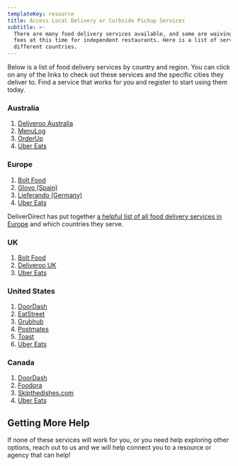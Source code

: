 ```yaml
---
templateKey: resource
title: Access Local Delivery or Curbside Pickup Services
subtitle: >-
  There are many food delivery services available, and some are waiving their
  fees at this time for independent restaurants. Here is a list of services for
  different countries.
---
```


Below is a list of food delivery services by country and region. You can click on any of the links to check out these services and the specific cities they deliver to. Find a service that works for you and register to start using them today.


### Australia 

1. [Deliveroo Australia](https://restaurants.deliveroo.com/en-au/)
2. [MenuLog](https://www.menulog.com.au/info/join-menulog)
3. [OrderUp](https://www.orderup.com.au/pickup-and-delivery-system/)
4. [Uber Eats](https://about.ubereats.com/en_au/restaurants/)

### Europe 

1. [Bolt Food](https://food.bolt.eu/en-us/)
2. [Glovo (Spain)](https://glovoapp.com/en/partners/sales)
3. [Lieferando (Germany)](https://www.lieferando.de/)
4. [Uber Eats](https://www.ubereats.com/restaurant/en-US/signup)

DeliverDirect has put together [a helpful list of all food delivery services in Europe](https://welcome.deliverect.com/download-list-of-food-delivery-platforms-europe) and which countries they serve. 

### UK 

1. [Bolt Food](https://food.bolt.eu/en-us/)
2. [Deliveroo UK](https://restaurants.deliveroo.com/en-au/)
3. [Uber Eats](https://www.ubereats.com/restaurant/en-UK/signup)

### United States

1. [DoorDash](https://get.doordash.com/)
2. [EatStreet](https://geteatstreet.com/)
3. [Grubhub](https://get.grubhub.com/)
4. [Postmates](https://postmates.com/partner)
5. [Toast](https://pos.toasttab.com/customers/toast-takeout)
6. [Uber Eats](https://www.ubereats.com/restaurant/en-US/signup)

### Canada

1. [DoorDash](https://get.doordash.com/)
2. [Foodora](https://partner.foodora.ca/)
3. [Skipthedishes.com](https://restaurants.skipthedishes.com/application?hl=fr)
4. [Uber Eats](https://www.ubereats.com/restaurant/en-US/signup)

## Getting More Help
If none of these services will work for you, or you need help exploring other options, reach out to us and we will help 
connect you to a resource or agency that can help!
